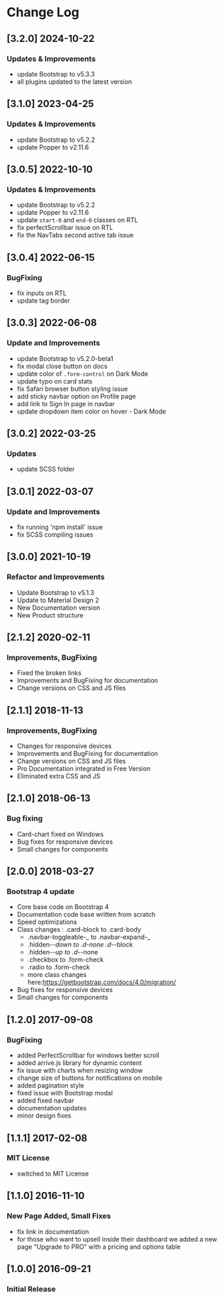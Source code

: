 # Change Log

## [3.2.0] 2024-10-22

### Updates & Improvements

- update Bootstrap to v5.3.3
- all plugins updated to the latest version

## [3.1.0] 2023-04-25

### Updates & Improvements

- update Bootstrap to v5.2.2
- update Popper to v2.11.6

## [3.0.5] 2022-10-10

### Updates & Improvements

- update Bootstrap to v5.2.2
- update Popper to v2.11.6
- update `start-0` and `end-0` classes on RTL
- fix perfectScrollbar issue on RTL
- fix the NavTabs second active tab issue

## [3.0.4] 2022-06-15

### BugFixing

- fix inputs on RTL
- update <html> tag border

## [3.0.3] 2022-06-08

### Update and Improvements

- update Bootstrap to v5.2.0-beta1
- fix modal close button on docs
- update color of `.form-control` on Dark Mode
- update typo on card stats
- fix Safari browser button styling issue
- add sticky navbar option on Profile page
- add link to Sign In page in navbar
- update dropdown item color on hover - Dark Mode

## [3.0.2] 2022-03-25

### Updates

- update SCSS folder

## [3.0.1] 2022-03-07

### Update and Improvements

- fix running 'npm install' issue
- fix SCSS compiling issues

## [3.0.0] 2021-10-19

### Refactor and Improvements

- Update Bootstrap to v5.1.3
- Update to Material Design 2
- New Documentation version
- New Product structure

## [2.1.2] 2020-02-11

### Improvements, BugFixing

- Fixed the broken links
- Improvements and BugFixing for documentation
- Change versions on CSS and JS files

## [2.1.1] 2018-11-13

### Improvements, BugFixing

- Changes for responsive devices
- Improvements and BugFixing for documentation
- Change versions on CSS and JS files
- Pro Documentation integrated in Free Version
- Eliminated extra CSS and JS

## [2.1.0] 2018-06-13

### Bug fixing

- Card-chart fixed on Windows
- Bug fixes for responsive devices
- Small changes for components

## [2.0.0] 2018-03-27

### Bootstrap 4 update

- Core base code on Bootstrap 4
- Documentation code base written from scratch
- Speed optimizations
- Class changes : .card-block to .card-body
  - .navbar-toggleable-_ to .navbar-expand-_
  - .hidden-_-down to .d-none .d-_-block
  - .hidden-_-up to .d-_-none
  - .checkbox to .form-check
  - .radio to .form-check
  - more class changes here:https://getbootstrap.com/docs/4.0/migration/
- Bug fixes for responsive devices
- Small changes for components

## [1.2.0] 2017-09-08

### BugFixing

- added PerfectScrollbar for windows better scroll
- added arrive.js library for dynamic content
- fix issue with charts when resizing window
- change size of buttons for notifications on mobile
- added pagination style
- fixed issue with Bootstrap modal
- added fixed navbar
- documentation updates
- minor design fixes

## [1.1.1] 2017-02-08

### MIT License

- switched to MIT License

## [1.1.0] 2016-11-10

### New Page Added, Small Fixes

- fix link in documentation
- for those who want to upsell inside their dashboard we added a new page "Upgrade to PRO" with a pricing and options table

## [1.0.0] 2016-09-21

### Initial Release
